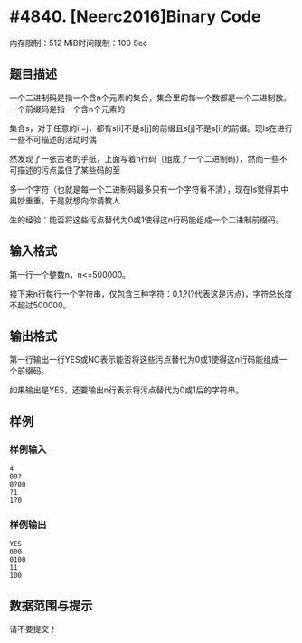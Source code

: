 # #4840. [Neerc2016]Binary Code

内存限制：512 MiB时间限制：100 Sec

## 题目描述

一个二进制码是指一个含n个元素的集合，集合里的每一个数都是一个二进制数。一个前缀码是指一个含n个元素的

集合s，对于任意的i!=j，都有s[i]不是s[j]的前缀且s[j]不是s[i]的前缀。现ls在进行一些不可描述的活动时偶

然发现了一张古老的手纸，上面写着n行码（组成了一个二进制码），然而一些不可描述的污点盖住了某些码的至

多一个字符（也就是每一个二进制码最多只有一个字符看不清），现在ls觉得其中奥妙重重，于是就想向你请教人

生的经验：能否将这些污点替代为0或1使得这n行码能组成一个二进制前缀码。

## 输入格式

第一行一个整数n，n<=500000。

接下来n行每行一个字符串，仅包含三种字符：0,1,?(?代表这是污点)，字符总长度不超过500000。

## 输出格式

第一行输出一行YES或NO表示能否将这些污点替代为0或1使得这n行码能组成一个前缀码。

如果输出是YES，还要输出n行表示将污点替代为0或1后的字符串。

## 样例

### 样例输入

    
    4
    00?
    0?00
    ?1
    1?0
    

### 样例输出

    
    YES
    000
    0100
    11
    100
    

## 数据范围与提示

 请不要提交！

